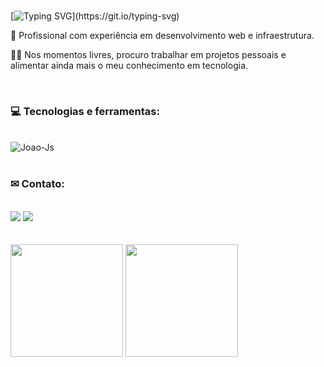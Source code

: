 <br>

[![Typing SVG](https://readme-typing-svg.demolab.com?font=Fira+Code&size=23&pause=1000&width=480&lines=Desenvolvedor+Web+Full+Stack;T%C3%A9cnico+em+eletr%C3%B4nica+e+rob%C3%B3tica;Sempre+aprendendo+coisas+novas!)](https://git.io/typing-svg)


  <p>🚀 Profissional com experiência em desenvolvimento web e infraestrutura.</p>
  <p>👨‍💻 Nos momentos livres, procuro trabalhar em projetos pessoais e alimentar ainda mais o meu conhecimento em tecnologia.</p> 
  
  <div style="display: inline_block" align='start'><br>
    <h3>  💻 Tecnologias e ferramentas:</h3> <br>
    <img align="center" alt="Joao-Js" src="https://skillicons.dev/icons?i=react,nodejs,ts,js,nextjs,tailwind,prisma,mysql,postgresql,sass,mui,styledcomponents,linux">
  </div> <br>
                                                                                                                                                          <div align='start'>
  <h3> ✉ Contato:</h3> <br>
  <a href = "mailto:joaoname9@gmail.com"><img src="https://img.shields.io/badge/-Gmail-%23333?style=for-the-badge&logo=gmail&logoColor=white" target="_blank"></a>
  <a href="https://www.linkedin.com/in/joaogabriel-silva" target="_blank"><img src="https://img.shields.io/badge/-LinkedIn-%230077B5?style=for-the-badge&logo=linkedin&logoColor=white" target="_blank"></a>
</div>

<div align = "start">
  <br> <br>
  <img height = "180em"  src= "https://github-readme-stats.vercel.app/api?username=JoaoGabriellBR&theme=react&show_icons=true&hide_border=true&count_private=true"/>
  <img height = "180em"  src= "https://github-readme-stats.vercel.app/api/top-langs/?username=JoaoGabriellBR&theme=react&show_icons=true&hide_border=true&layout=compact"/>
</div> <br>
